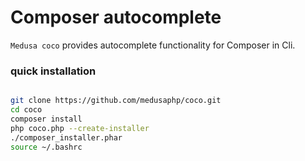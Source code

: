 # Composer autocomplete
`Medusa coco` provides autocomplete functionality for Composer in Cli.

### quick installation

```bash 

git clone https://github.com/medusaphp/coco.git
cd coco
composer install
php coco.php --create-installer
./composer_installer.phar
source ~/.bashrc
```
